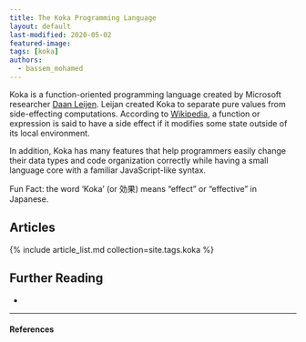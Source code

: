 ```yaml
---
title: The Koka Programming Language
layout: default
last-modified: 2020-05-02
featured-image:
tags: [koka]
authors:
  - bassem_mohamed
---
```


Koka is a function-oriented programming language created by Microsoft researcher
[Daan Leijen][1]. Leijan created Koka to separate pure values from side-effecting
computations. According to [Wikipedia][2], a function or expression is said to have a
side effect if it modifies some state outside of its local environment.

In addition, Koka has many features that help programmers easily change their data
types and code organization correctly while having a small language core with a
familiar JavaScript-like syntax.

Fun Fact: the word ‘Koka’ (or 効果) means “effect” or “effective” in Japanese.

## Articles

{% include article_list.md collection=site.tags.koka %}

## Further Reading

-

---

#### References

[^1]: B. Mohamed, “Hello World In Koka,” The Renegade Coder, 19-Sep-2018. [Online]. Available: <https://therenegadecoder.com/code/hello-world-in-koka/>. [Accessed: 09-Nov-2018].

[1]: https://www.microsoft.com/en-us/research/people/daan
[2]: https://en.wikipedia.org/wiki/Side_effect_(computer_science)
